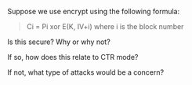 Suppose we use encrypt using the following formula:

> Ci = Pi xor E(K, IV+i)  where i is the block number

Is this secure? Why or why not?

If so, how does this relate to CTR mode?

If not, what type of attacks would be a concern?
